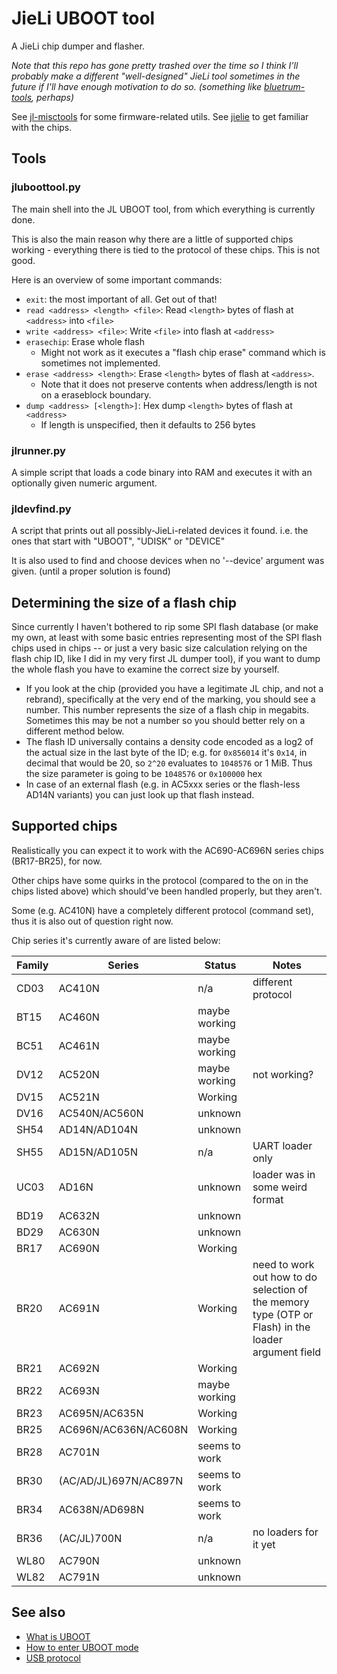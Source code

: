 # JieLi UBOOT tool

A JieLi chip dumper and flasher.

*Note that this repo has gone pretty trashed over the time so I think I'll probably make a different "well-designed" JieLi tool sometimes in the future if I'll have enough motivation to do so. (something like [bluetrum-tools](https://github.com/kagaimiq/bluetrum-tools), perhaps)*

See [jl-misctools](https://github.com/kagaimiq/jl-misctools) for some firmware-related utils.
See [jielie](https://github.com/kagaimiq/jielie) to get familiar with the chips.

## Tools

### jluboottool.py

The main shell into the JL UBOOT tool, from which everything is currently done.

This is also the main reason why there are a little of supported chips working - everything there is tied to the protocol of these chips. This is not good.

Here is an overview of some important commands:

- `exit`: the most important of all. Get out of that!
- `read <address> <length> <file>`: Read `<length>` bytes of flash at `<address>` into `<file>`
- `write <address> <file>`: Write `<file>` into flash at `<address>`
- `erasechip`: Erase whole flash
  * Might not work as it executes a "flash chip erase" command which is sometimes not implemented.
- `erase <address> <length>`: Erase `<length>` bytes of flash at `<address>`.
  * Note that it does not preserve contents when address/length is not on a eraseblock boundary.
- `dump <address> [<length>]`: Hex dump `<length>` bytes of flash at `<address>`
  * If length is unspecified, then it defaults to 256 bytes

### jlrunner.py

A simple script that loads a code binary into RAM and executes it with an optionally given numeric argument.

### jldevfind.py

A script that prints out all possibly-JieLi-related devices it found.
i.e. the ones that start with "UBOOT", "UDISK" or "DEVICE"

It is also used to find and choose devices when no '--device' argument was given.
(until a proper solution is found)

## Determining the size of a flash chip

Since currently I haven't bothered to rip some SPI flash database (or make my own, at least with some basic entries representing most of the SPI flash chips used in chips -- or just a very basic size calculation relying on the flash chip ID, like I did in my very first JL dumper tool), if you want to dump the whole flash you have to examine the correct size by yourself.

- If you look at the chip (provided you have a legitimate JL chip, and not a rebrand), specifically at the very end of the marking, you should see a number. This number represents the size of a flash chip in megabits. Sometimes this may be not a number so you should better rely on a different method below.
- The flash ID universally contains a density code encoded as a log2 of the actual size in the last byte of the ID; e.g. for `0x856014` it's `0x14`, in decimal that would be 20, so `2^20` evaluates to `1048576` or 1 MiB. Thus the size parameter is going to be `1048576` or `0x100000` hex
- In case of an external flash (e.g. in AC5xxx series or the flash-less AD14N variants) you can just look up that flash instead.

## Supported chips

Realistically you can expect it to work with the AC690-AC696N series chips (BR17-BR25), for now.

Other chips have some quirks in the protocol (compared to the on in the chips listed above) which should've been handled properly, but they aren't.

Some (e.g. AC410N) have a completely different protocol (command set), thus it is also out of question right now.

Chip series it's currently aware of are listed below:

| Family | Series                | Status        | Notes              |
|--------|-----------------------|---------------|--------------------|
| CD03   | AC410N                | n/a           | different protocol |
| BT15   | AC460N                | maybe working |                    |
| BC51   | AC461N                | maybe working |                    |
| DV12   | AC520N                | maybe working | not working?       |
| DV15   | AC521N                | Working       |                    |
| DV16   | AC540N/AC560N         | unknown       |                    |
| SH54   | AD14N/AD104N          | unknown       |                    |
| SH55   | AD15N/AD105N          | n/a           | UART loader only   |
| UC03   | AD16N                 | unknown       | loader was in some weird format |
| BD19   | AC632N                | unknown       |                    |
| BD29   | AC630N                | unknown       |                    |
| BR17   | AC690N                | Working       |                    |
| BR20   | AC691N                | Working       | need to work out how to do selection of the memory type (OTP or Flash) in the loader argument field |
| BR21   | AC692N                | Working       |                    |
| BR22   | AC693N                | maybe working |                    |
| BR23   | AC695N/AC635N         | Working       |                    |
| BR25   | AC696N/AC636N/AC608N  | Working       |                    |
| BR28   | AC701N                | seems to work |                    |
| BR30   | (AC/AD/JL)697N/AC897N | seems to work |                    |
| BR34   | AC638N/AD698N         | seems to work |                    |
| BR36   | (AC/JL)700N           | n/a           | no loaders for it yet |
| WL80   | AC790N                | unknown       |                    |
| WL82   | AC791N                | unknown       |                    |

## See also

- [What is UBOOT](docs/what-is-uboot.md)
- [How to enter UBOOT mode](docs/how-to-enter-uboot.md)
- [USB protocol](docs/usb-protocol.md)
